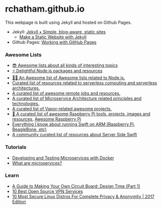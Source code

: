 # rchatham.github.io

This webpage is built using Jekyll and hosted on Github Pages.

- Jekyll: [Jekyll • Simple, blog-aware, static sites](https://jekyllrb.com)
    * [Make a Static Website with Jekyll](https://www.taniarascia.com/make-a-static-website-with-jekyll/)
- Github Pages: [Working with GitHub Pages](https://help.github.com/en/categories/working-with-github-pages)


### Awesome Lists
- [😎 Awesome lists about all kinds of interesting topics](https://github.com/sindresorhus/awesome)
- [⚡️ Delightful Node.js packages and resources](https://github.com/sindresorhus/awesome-nodejs)
- [🐢🚀 An Awesome list of Awesome lists related to Node.js.](https://github.com/bnb/awesome-awesome-nodejs)
- [Curated list of resources related to serverless computing and serverless architectures.](github.com/pmuens/awesome-serverless)
- [A curated list of awesome remote jobs and resources.](https://github.com/lukasz-madon/awesome-remote-job)
- [A curated list of Microservice Architecture related principles and technologies.](https://github.com/mfornos/awesome-microservices)
- [A curated list of Vapor-related awesome projects.](https://github.com/Cellane/awesome-vapor)
- [📝 A curated list of awesome Raspberry Pi tools, projects, images and resources](https://github.com/thibmaek/awesome-raspberry-pi), [Awesome Raspberry Pi](https://awesome-rpi.netlify.com)
- [Everything I know about running Swift on ARM (Raspberry Pi, BeagleBone, etc)](https://github.com/cellularmitosis/awesome-swift-arm)
- [A community curated list of resources about Server Side Swift](https://github.com/OptionalValue/awesome-server-side-swift#packages)


### Tutorials
- [Developing and Testing Microservices with Docker](https://mherman.org/blog/developing-and-testing-microservices-with-docker/)
- [What are microservices?](https://microservices.io)


### Learn
- [A Guide to Making Your Own Circuit Board: Design Time (Part 1)](https://blog.upverter.com/2019/08/27/a-guide-to-making-your-own-circuit-board-design-time-part-1/)
- [10 Best Open Source VPN Services](https://www.drfone.biz/vpn/open-source-vpn.html)
- [10 Most Secure Linux Distros For Complete Privacy & Anonymity | 2017 Edition](https://fossbytes.com/secure-linux-distros-privacy-anonymity/)


